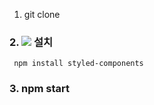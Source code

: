 
1. git clone 


<h3> 2.  <img src="https://img.shields.io/badge/styled components-DB7093?style=flat-square&logo=styled-components&logoColor=white"/> 설치 </h3>

     npm install styled-components

<h3> 3. npm start </h3>
